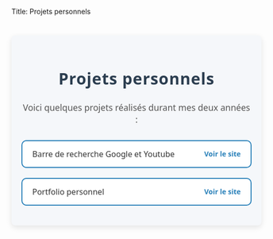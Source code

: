 Title: Projets personnels
<section id="projets-personnels">
  <h2>Projets personnels</h2>
  <p>Voici quelques projets réalisés durant mes deux années :</p>
  <ul>
    <li>
      <span>Barre de recherche Google et Youtube</span>
      <a href="https://josue4231.github.io/portfolio2.0/" target="_black">Voir le site</a>
      </li>
    <li>
      <span>Portfolio personnel</span>
      <a href="https://josue4231.github.io/portfolio2.0/" target="_blank">Voir le site</a>
    </li>
  </ul>
</section>
<style>
#projets-personnels {
  max-width: 700px;
  margin: 40px auto;
  padding: 20px;
  background-color: #f5f7fa;
  border-radius: 8px;
  box-shadow: 0 4px 12px rgba(0,0,0,0.1);
  font-family: 'Segoe UI', Tahoma, Geneva, Verdana, sans-serif;
  color: #333;
}
#projets-personnels h2 {
  font-size: 2rem;
  margin-bottom: 25px;
  color: #2c3e50;
  text-align: center;
  letter-spacing: 1px;
}
#projets-personnels p {
  font-size: 1.1rem;
  margin-bottom: 30px;
  text-align: center;
  color: #555;
}
#projets-personnels ul {
  list-style: none;
  padding-left: 0;
}
#projets-personnels ul li {
  background: #fff;
  border: 2px solid #2980b9;
  border-radius: 10px;
  margin-bottom: 20px;
  padding: 15px 20px;
  display: flex;
  align-items: center;
  gap: 15px;
  transition: box-shadow 0.3s ease, border-color 0.3s ease;
  cursor: default;
}
#projets-personnels ul li:hover {
  border-color: #3498db;
  box-shadow: 0 8px 15px rgba(52, 152, 219, 0.3);
  transform: translateY(-3px);
}
#projets-personnels ul li img {
  width: 50px;
  height: 50px;
  object-fit: contain;
  border-radius: 8px;
  transition: transform 0.3s ease;
}
#projets-personnels ul li:hover img {
  transform: scale(1.1);
}
#projets-personnels ul li span {
  flex: 1;
  font-size: 1rem;
  color: #333;
}
#projets-personnels ul li a {
  color: #2980b9;
  text-decoration: none;
  font-weight: 600;
  margin-left: 10px;
  transition: color 0.3s ease;
}
#projets-personnels ul li a:hover {
  color: #1c5980;
  text-decoration: underline;
}

</style>

